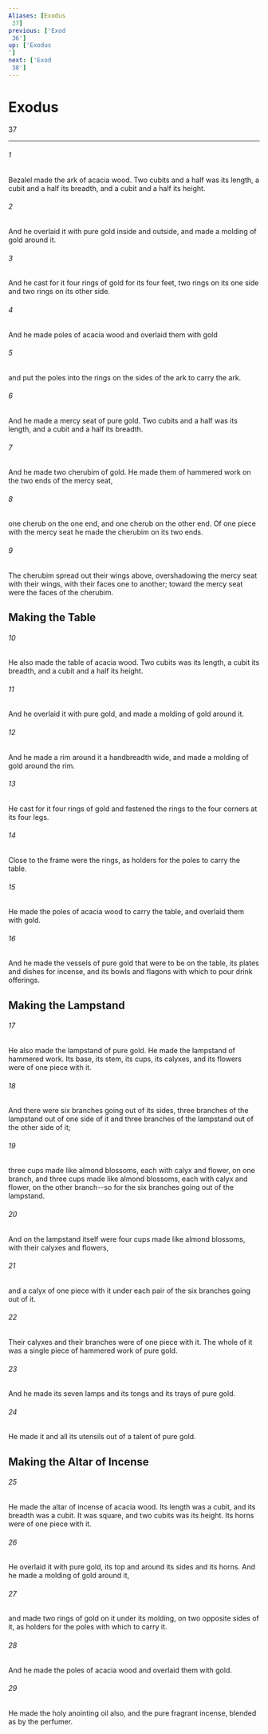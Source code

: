 ```yaml
---
Aliases: [Exodus 37]
previous: ['Exod 36']
up: ['Exodus']
next: ['Exod 38']
---
```

# Exodus 37

***
 

###### 1 
Bezalel made the ark of acacia wood. Two cubits and a half was its length, a cubit and a half its breadth, and a cubit and a half its height.  

###### 2 
And he overlaid it with pure gold inside and outside, and made a molding of gold around it.  

###### 3 
And he cast for it four rings of gold for its four feet, two rings on its one side and two rings on its other side.  

###### 4 
And he made poles of acacia wood and overlaid them with gold  

###### 5 
and put the poles into the rings on the sides of the ark to carry the ark.  

###### 6 
And he made a mercy seat of pure gold. Two cubits and a half was its length, and a cubit and a half its breadth.  

###### 7 
And he made two cherubim of gold. He made them of hammered work on the two ends of the mercy seat,  

###### 8 
one cherub on the one end, and one cherub on the other end. Of one piece with the mercy seat he made the cherubim on its two ends.  

###### 9 
The cherubim spread out their wings above, overshadowing the mercy seat with their wings, with their faces one to another; toward the mercy seat were the faces of the cherubim.  ## Making the Table  

###### 10 
He also made the table of acacia wood. Two cubits was its length, a cubit its breadth, and a cubit and a half its height.  

###### 11 
And he overlaid it with pure gold, and made a molding of gold around it.  

###### 12 
And he made a rim around it a handbreadth wide, and made a molding of gold around the rim.  

###### 13 
He cast for it four rings of gold and fastened the rings to the four corners at its four legs.  

###### 14 
Close to the frame were the rings, as holders for the poles to carry the table.  

###### 15 
He made the poles of acacia wood to carry the table, and overlaid them with gold.  

###### 16 
And he made the vessels of pure gold that were to be on the table, its plates and dishes for incense, and its bowls and flagons with which to pour drink offerings.  ## Making the Lampstand  

###### 17 
He also made the lampstand of pure gold. He made the lampstand of hammered work. Its base, its stem, its cups, its calyxes, and its flowers were of one piece with it.  

###### 18 
And there were six branches going out of its sides, three branches of the lampstand out of one side of it and three branches of the lampstand out of the other side of it;  

###### 19 
three cups made like almond blossoms, each with calyx and flower, on one branch, and three cups made like almond blossoms, each with calyx and flower, on the other branch--so for the six branches going out of the lampstand.  

###### 20 
And on the lampstand itself were four cups made like almond blossoms, with their calyxes and flowers,  

###### 21 
and a calyx of one piece with it under each pair of the six branches going out of it.  

###### 22 
Their calyxes and their branches were of one piece with it. The whole of it was a single piece of hammered work of pure gold.  

###### 23 
And he made its seven lamps and its tongs and its trays of pure gold.  

###### 24 
He made it and all its utensils out of a talent of pure gold.  ## Making the Altar of Incense  

###### 25 
He made the altar of incense of acacia wood. Its length was a cubit, and its breadth was a cubit. It was square, and two cubits was its height. Its horns were of one piece with it.  

###### 26 
He overlaid it with pure gold, its top and around its sides and its horns. And he made a molding of gold around it,  

###### 27 
and made two rings of gold on it under its molding, on two opposite sides of it, as holders for the poles with which to carry it.  

###### 28 
And he made the poles of acacia wood and overlaid them with gold.  

###### 29 
He made the holy anointing oil also, and the pure fragrant incense, blended as by the perfumer.
